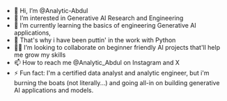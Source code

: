 - 👋 Hi, I’m @Analytic-Abdul
- 👀 I’m interested in Generative AI Research and Engineering 
- 🌱 I’m currently learning the basics of engineering Generative AI applications,
- 🐍 That's why i have been puttin' in the work with Python 
- 💪🏾 I’m looking to collaborate on beginner friendly AI projects that'll help me grow my skills
- 📫 How to reach me @Analytic_Abdul on Instagram and X
- ⚡ Fun fact: I'm a certified data analyst and analytic engineer, but i'm burning the boats (not literally...) and going all-in on building generative AI applications and models. 

<!---
Analytic-Abdul/Analytic-Abdul is a ✨ special ✨ repository because its `README.md` (this file) appears on your GitHub profile.
You can click the Preview link to take a look at your changes.
--->
